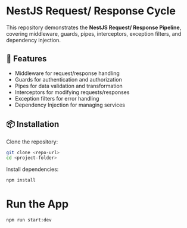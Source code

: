 # NestJS Request/ Response Cycle

This repository demonstrates the **NestJS Request/ Response Pipeline**, covering middleware, guards, pipes, interceptors, exception filters, and dependency injection.

## 🚀 Features

- Middleware for request/response handling
- Guards for authentication and authorization
- Pipes for data validation and transformation
- Interceptors for modifying requests/responses
- Exception filters for error handling
- Dependency Injection for managing services

## 📦 Installation

Clone the repository:

```bash
git clone <repo-url>
cd <project-folder>
```

Install dependencies:

```bash
npm install
```

# Run the App

```bash
npm run start:dev
```
